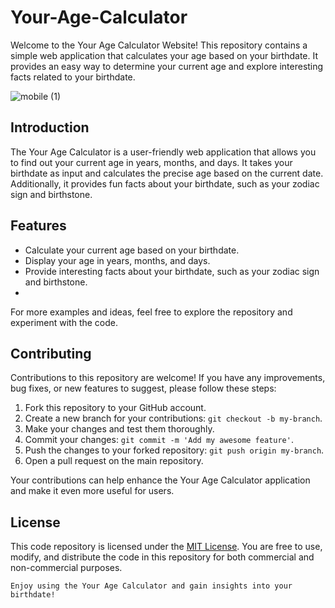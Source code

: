 # Your-Age-Calculator

Welcome to the Your Age Calculator Website! This repository contains a simple web application that calculates your age based on your birthdate. It provides an easy way to determine your current age and explore interesting facts related to your birthdate.

![mobile (1)](https://github.com/AKABharat/Your-Age-Calculator/assets/107737002/0d675608-4629-4d12-8d92-193ec4be2cc6)

## Introduction

The Your Age Calculator is a user-friendly web application that allows you to find out your current age in years, months, and days. It takes your birthdate as input and calculates the precise age based on the current date. Additionally, it provides fun facts about your birthdate, such as your zodiac sign and birthstone.

## Features

- Calculate your current age based on your birthdate.
- Display your age in years, months, and days.
- Provide interesting facts about your birthdate, such as your zodiac sign and birthstone.
- 
For more examples and ideas, feel free to explore the repository and experiment with the code.

## Contributing

Contributions to this repository are welcome! If you have any improvements, bug fixes, or new features to suggest, please follow these steps:

1. Fork this repository to your GitHub account.
2. Create a new branch for your contributions: `git checkout -b my-branch`.
3. Make your changes and test them thoroughly.
4. Commit your changes: `git commit -m 'Add my awesome feature'`.
5. Push the changes to your forked repository: `git push origin my-branch`.
6. Open a pull request on the main repository.

Your contributions can help enhance the Your Age Calculator application and make it even more useful for users.

## License

This code repository is licensed under the [MIT License](LICENSE). You are free to use, modify, and distribute the code in this repository for both commercial and non-commercial purposes.
```
Enjoy using the Your Age Calculator and gain insights into your birthdate!

